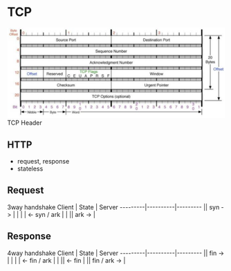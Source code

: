 # TCP

![tcpheader](./imgs/tcpheader.png)
TCP Header

## HTTP

- request, response
- stateless

## Request

3way handshake
Client | State | Server
---------|----------|---------
|| syn -> | |
| | <- syn / ark | |
|| ark -> |

## Response

4way handshake
Client | State | Server
---------|----------|---------
|| fin -> | |
| | <- fin / ark | |
|| <- fin |
|| fin / ark -> |
